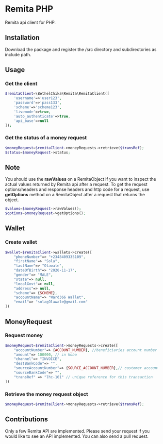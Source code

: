 # Remita PHP
Remita api client for PHP.

## Installation
Download the package and register the /src directory and subdirectories as include path.

## Usage
### Get the client
```php
$remitaClient=\BethelChika\Remita\RemitaClient([
    'username'=>'user123',
    'password'=>'pass133',
    'scheme'=>'scheme123',
    'livemode'=>true,
    'auto_authenticate'=>true,
    'api_base'=>null
]);
```
### Get the status of a money request
```php
$moneyRequest=$remitaClient->moneyRequests->retrieve($transRef);
$status=$moneyRequest->status;
```

## Note
You should use the **rawValues**  on a RemitaObject if you want to inspect the actual values returned by Remita api after a request. To get the request options/headers and response headers and http code for a request, use **getOptions** method on a RemitaObject after a request that returns the object.
```php
$values=$moneyRequest->rawValues();
$options=$moneyRequest->getOptions();
```

## Wallet
### Create wallet
```php
$wallet=$remitaClient->wallets->create([
	"phoneNumber"=> "+2348409335109",
	"firstName"=> "Sola",
	"lastName"=> "Olawale",
	"dateOfBirth"=> "2020-11-17",
	"gender"=> "MALE",
	"state"=> null,
	"localGovt"=> null,
	"address"=> null,
	"scheme"=> {SCHEME},
	"accountName"=> "Ward366 Wallet",
	"email"=> "solagOlawale@gmail.com"
])
```
## MoneyRequest
### Request money
```php
$moneyRequest=$remitaClient->moneyRequests->create([
    "accountNumber"=> {ACCOUNT_NUMBER}, //beneficiaries account number
    "amount"=> 100000, // in kobo
    "channel"=> "INVOICE",
    "destBankCode"=> "",
    "sourceAccountNumber"=> {SOURCE_ACCOUNT_NUMBER},// customer account number
    "sourceBankCode"=> "",
    "transRef" => "lhc-101" // unique reference for this transaction
])
```
### Retrieve the money request object
```php
$moneyRequest=$remitaClient->moneyRequests->retrieve($transRef);
```

## Contributions
Only a few Remita API are implemented. Please send your request if you would like to see an API implemented. You can also send a pull request.  